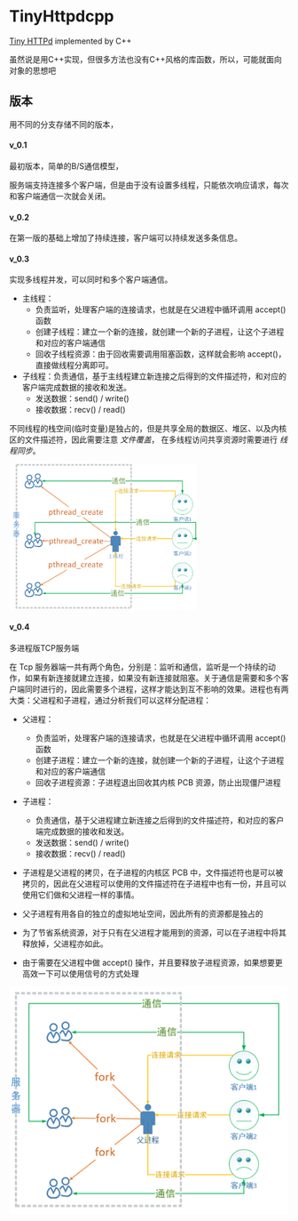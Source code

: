 # TinyHttpdcpp

[Tiny HTTPd](https://sourceforge.net/projects/tinyhttpd/) implemented by C++

虽然说是用C++实现，但很多方法也没有C++风格的库函数，所以，可能就面向对象的思想吧





## 版本

用不同的分支存储不同的版本，

#### v_0.1

最初版本，简单的B/S通信模型，

服务端支持连接多个客户端，但是由于没有设置多线程，只能依次响应请求，每次和客户端通信一次就会关闭。

#### v_0.2

在第一版的基础上增加了持续连接，客户端可以持续发送多条信息。

#### v_0.3

实现多线程并发，可以同时和多个客户端通信。

- 主线程：
  - 负责监听，处理客户端的连接请求，也就是在父进程中循环调用 accept() 函数
  - 创建子线程：建立一个新的连接，就创建一个新的子进程，让这个子进程和对应的客户端通信
  - 回收子线程资源：由于回收需要调用阻塞函数，这样就会影响 accept()，直接做线程分离即可。
- 子线程：负责通信，基于主线程建立新连接之后得到的文件描述符，和对应的客户端完成数据的接收和发送。
  - 发送数据：send() / write()
  - 接收数据：recv() / read()

不同线程的栈空间(临时变量)是独占的，但是共享全局的数据区、堆区、以及内核区的文件描述符，因此需要注意 *文件覆盖*， 在多线程访问共享资源时需要进行 *线程同步*。

<img src=".assert/服务器并发 _ 爱编程的大丙.png" alt="服务器并发 _ 爱编程的大丙" style="zoom:33%;" />

#### v_0.4

多进程版TCP服务端

在 Tcp 服务器端一共有两个角色，分别是：监听和通信，监听是一个持续的动作，如果有新连接就建立连接，如果没有新连接就阻塞。关于通信是需要和多个客户端同时进行的，因此需要多个进程，这样才能达到互不影响的效果。进程也有两大类：父进程和子进程，通过分析我们可以这样分配进程：

- 父进程：
  - 负责监听，处理客户端的连接请求，也就是在父进程中循环调用 accept() 函数
  - 创建子进程：建立一个新的连接，就创建一个新的子进程，让这个子进程和对应的客户端通信
  - 回收子进程资源：子进程退出回收其内核 PCB 资源，防止出现僵尸进程
- 子进程：
  - 负责通信，基于父进程建立新连接之后得到的文件描述符，和对应的客户端完成数据的接收和发送。
  - 发送数据：send() / write()
  - 接收数据：recv() / read()



- 子进程是父进程的拷贝，在子进程的内核区 PCB 中，文件描述符也是可以被拷贝的，因此在父进程可以使用的文件描述符在子进程中也有一份，并且可以使用它们做和父进程一样的事情。

- 父子进程有用各自的独立的虚拟地址空间，因此所有的资源都是独占的

- 为了节省系统资源，对于只有在父进程才能用到的资源，可以在子进程中将其释放掉，父进程亦如此。

- 由于需要在父进程中做 accept() 操作，并且要释放子进程资源，如果想要更高效一下可以使用信号的方式处理

![img](.assert/1558162823677.png)
